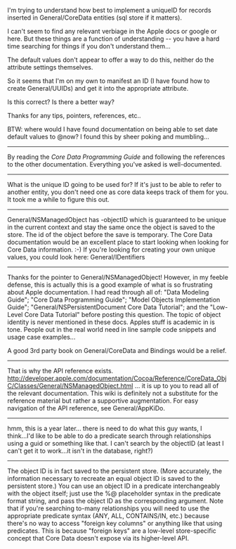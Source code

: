 I'm trying to understand how best to implement a uniqueID for records inserted in General/CoreData entities (sql store if it matters).

I can't seem to find any relevant verbiage in the Apple docs or google or here.
But these things are a function of understanding -- you have a hard time searching for things if you don't understand them...

The default values don't appear to offer a way to do this, neither do the attribute settings themselves.

So it seems that I'm on my own to manifest an ID (I have found how to create General/UUIDs) and get it into the appropriate attribute.

Is this correct?  Is there a better way?

Thanks for any tips, pointers, references, etc..

BTW:  where would I have found documentation on being able to set date default values to @now?
I found this by sheer poking and mumbling...

----

By reading the *Core Data Programming Guide* and following the references to the other documentation. Everything you've asked is well-documented.

----

What is the unique ID going to be used for? If it's just to be able to refer to another entity, you don't need one as core data keeps track of them for you. It took me a while to figure this out.

----

General/NSManagedObject has -objectID which is guaranteed to be unique in the current context and stay the same once the object is saved to the store. The id of the object before the save is temporary. The Core Data documentation would be an excellent place to start looking when looking for Core Data information. :-) If you're looking for creating your own unique values, you could look here: General/IDentifiers

----

Thanks for the pointer to General/NSManagedObject! 
However, in my feeble defense, this is actually this is a good example of what is so frustrating about Apple documentation.  I had read through all of:  "Data Modeling Guide"; "Core Data Programming Guide"; "Model Objects Implementation Guide"; "General/NSPersistentDocument Core Data Tutorial"; and the "Low-Level Core Data Tutorial" before posting this question.  The topic of object identity is never mentioned in these docs.  Apples stuff is academic in is tone.  People out in the real world need in line sample code snippets and usage case examples...

A good 3rd party book on General/CoreData and Bindings would be a relief.

----

That is why the API reference exists. http://developer.apple.com/documentation/Cocoa/Reference/CoreData_ObjC/Classes/General/NSManagedObject.html  ... it is up to you to read all of the relevant documentation. This wiki is definitely not a substitute for the reference material but rather a supportive augmentation. For easy navigation of the API reference, see General/AppKiDo.

----

hmm, this is a year later... there is need to do what this guy wants, I think...I'd like to be able to do a predicate search through relationships using a guid or something like that. I can't search by the objectID (at least I can't get it to work...it isn't in the database, right?)

----

The object ID is in fact saved to the persistent store.  (More accurately, the information necessary to recreate an equal object ID is saved to the persistent store.)  You can use an object ID in a predicate interchangeably with the object itself; just use the %@ placeholder syntax in the predicate format string, and pass the object ID as the corresponding argument.  Note that if you're searching to-many relationships you will need to use the appropriate predicate syntax (ANY, ALL, CONTAINS/IN, etc.) because there's no way to access "foreign key columns" or anything like that using predicates.  This is because "foreign keys" are a low-level store-specific concept that Core Data doesn't expose via its higher-level API.